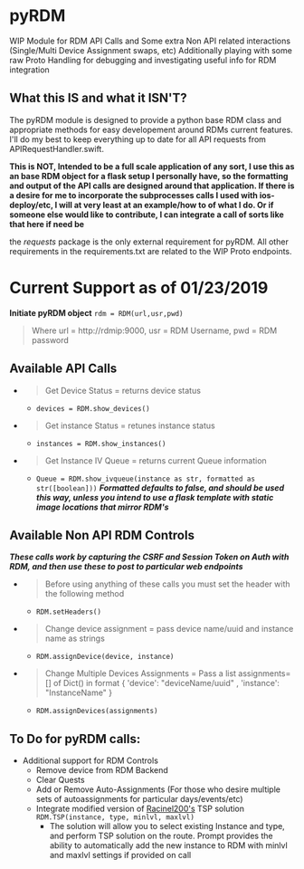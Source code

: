 # pyRDM
WIP Module for RDM API Calls and Some extra Non API related interactions (Single/Multi Device Assignment swaps, etc)
Additionally playing with some raw Proto Handling for debugging and investigating useful info for RDM integration

## What this IS and what it ISN'T?
The pyRDM module is designed to provide a python base RDM class and appropriate methods for easy developement around RDMs current features. I'll do my best to keep everything up to date for all API requests from APIRequestHandler.swift.

**This is NOT, Intended to be a full scale application of any sort, I use this as an base RDM object for a flask setup I personally have, so the formatting and output of the API calls are designed around that application. If there is a desire for me to incorporate the subprocesses calls I used with ios-deploy/etc, I will at very least at an example/how to of what I do. Or if someone else would like to contribute, I can integrate a call of sorts like that here if need be**


the *requests* package is the only external requirement for pyRDM. All other requirements in the requirements.txt are related to the WIP Proto endpoints.

# Current Support as of 01/23/2019
**Initiate pyRDM object**
``` rdm = RDM(url,usr,pwd) ```
> Where url = http://rdmip:9000, usr = RDM Username, pwd = RDM password

## Available API Calls
- > Get Device Status = returns device status 
  - ```devices = RDM.show_devices()```
- > Get instance Status = retunes instance status
  - ```instances = RDM.show_instances()```
- > Get Instance IV Queue = returns current Queue information
  - ``` Queue = RDM.show_ivqueue(instance as str, formatted as str([boolean])) ```
**_Formatted defaults to false, and should be used this way, unless you intend to use a flask template with static image locations that mirror RDM's_**

## Available Non API RDM Controls
**_These calls work by capturing the CSRF and Session Token on Auth with RDM, and then use these to post to particular web endpoints_**
- > Before using anything of these calls you must set the header with the following method
  - ```RDM.setHeaders()```
- > Change device assignment = pass device name/uuid and instance name as strings
  - ```RDM.assignDevice(device, instance) ```
- > Change Multiple Devices Assignments = Pass a list assignments=[] of Dict() in format { 'device': "deviceName/uuid" , 'instance': "InstanceName" }
  - ```RDM.assignDevices(assignments) ```
  
## To Do for pyRDM calls:
- Additional support for RDM Controls
  - Remove device from RDM Backend
  - Clear Quests
  - Add or Remove Auto-Assignments (For those who desire multiple sets of autoassignments for particular days/events/etc)
  - Integrate modified version of [Racinel200's](https://github.com/racinel200) TSP solution ```RDM.TSP(instance, type, minlvl, maxlvl)```
    - The solution will allow you to select existing Instance and type, and perform TSP solution on the route. Prompt provides the ability to automatically add the new instance to RDM with minlvl and maxlvl settings if provided on call
